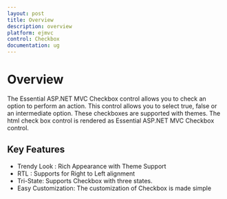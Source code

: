 ```yaml
---
layout: post
title: Overview
description: overview
platform: ejmvc
control: Checkbox
documentation: ug
---
```


# Overview

The Essential ASP.NET MVC Checkbox control allows you to check an option to perform an action. This control allows you to select true, false or an intermediate option. These checkboxes are supported with themes. The html check box control is rendered as Essential ASP.NET MVC Checkbox control.

## Key Features

* Trendy Look : Rich Appearance with Theme Support
* RTL : Supports for Right to Left alignment
* Tri-State: Supports Checkbox with three states.
* Easy Customization: The customization of Checkbox is made simple

